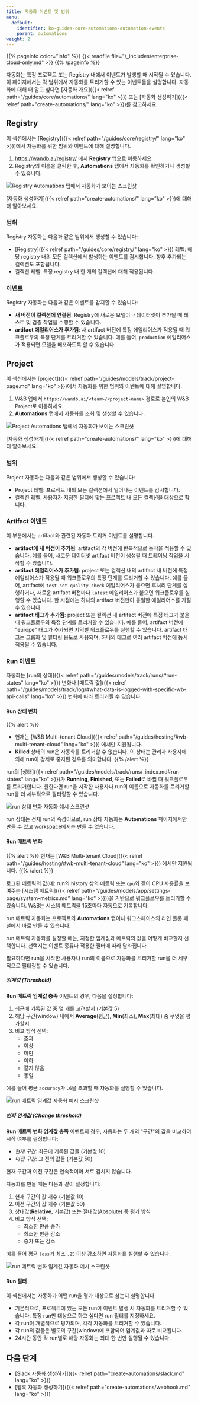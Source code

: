 ```yaml
---
title: 자동화 이벤트 및 범위
menu:
  default:
    identifier: ko-guides-core-automations-automation-events
    parent: automations
weight: 2
---
```


{{% pageinfo color="info" %}}
{{< readfile file="/_includes/enterprise-cloud-only.md" >}}
{{% /pageinfo %}}

자동화는 특정 프로젝트 또는 Registry 내에서 이벤트가 발생할 때 시작될 수 있습니다. 이 페이지에서는 각 범위에서 자동화를 트리거할 수 있는 이벤트들을 설명합니다. 자동화에 대해 더 알고 싶다면 [자동화 개요]({{< relref path="/guides/core/automations/" lang="ko" >}}) 또는 [자동화 생성하기]({{< relref path="create-automations/" lang="ko" >}})를 참고하세요.

## Registry
이 섹션에서는 [Registry]({{< relref path="/guides/core/registry/" lang="ko" >}})에서 자동화를 위한 범위와 이벤트에 대해 설명합니다.

1. https://wandb.ai/registry/ 에서 **Registry** 앱으로 이동하세요.
1. Registry의 이름을 클릭한 후, **Automations** 탭에서 자동화를 확인하거나 생성할 수 있습니다.

![Registry Automations 탭에서 자동화가 보이는 스크린샷](/images/automations/registry_automations_tab.png)

[자동화 생성하기]({{< relref path="create-automations/" lang="ko" >}})에 대해 더 알아보세요.

### 범위
Registry 자동화는 다음과 같은 범위에서 생성할 수 있습니다:
- [Registry]({{< relref path="/guides/core/registry/" lang="ko" >}}) 레벨: 해당 registry 내의 모든 컬렉션에서 발생하는 이벤트를 감시합니다. 향후 추가되는 컬렉션도 포함됩니다.
- 컬렉션 레벨: 특정 registry 내 한 개의 컬렉션에 대해 적용됩니다.

### 이벤트
Registry 자동화는 다음과 같은 이벤트를 감지할 수 있습니다:
- **새 버전이 컬렉션에 연결됨**: Registry에 새로운 모델이나 데이터셋이 추가될 때 테스트 및 검증 작업을 수행할 수 있습니다.
- **artifact 에일리어스가 추가됨**: 새 artifact 버전에 특정 에일리어스가 적용될 때 워크플로우의 특정 단계를 트리거할 수 있습니다. 예를 들어, `production` 에일리어스가 적용되면 모델을 배포하도록 할 수 있습니다.

## Project
이 섹션에서는 [project]({{< relref path="/guides/models/track/project-page.md" lang="ko" >}})에서 자동화를 위한 범위와 이벤트에 대해 설명합니다.

1. W&B 앱에서 `https://wandb.ai/<team>/<project-name>` 경로로 본인의 W&B Project로 이동하세요.
1. **Automations** 탭에서 자동화를 조회 및 생성할 수 있습니다.

![Project Automations 탭에서 자동화가 보이는 스크린샷](/images/automations/project_automations_tab.png)

[자동화 생성하기]({{< relref path="create-automations/" lang="ko" >}})에 대해 더 알아보세요.

### 범위
Project 자동화는 다음과 같은 범위에서 생성할 수 있습니다:
- Project 레벨: 프로젝트 내의 모든 컬렉션에서 일어나는 이벤트를 감시합니다.
- 컬렉션 레벨: 사용자가 지정한 필터에 맞는 프로젝트 내 모든 컬렉션을 대상으로 합니다.

### Artifact 이벤트
이 부분에서는 artifact와 관련된 자동화 트리거 이벤트를 설명합니다.

- **artifact에 새 버전이 추가됨**: artifact의 각 버전에 반복적으로 동작을 적용할 수 있습니다. 예를 들어, 새로운 데이터셋 artifact 버전이 생성될 때 트레이닝 작업을 시작할 수 있습니다.
- **artifact 에일리어스가 추가됨**: project 또는 컬렉션 내의 artifact 새 버전에 특정 에일리어스가 적용될 때 워크플로우의 특정 단계를 트리거할 수 있습니다. 예를 들어, artifact에 `test-set-quality-check` 에일리어스가 붙으면 후처리 단계를 실행하거나, 새로운 artifact 버전마다 `latest` 에일리어스가 붙으면 워크플로우를 실행할 수 있습니다. 한 시점에는 하나의 artifact 버전만이 동일한 에일리어스를 가질 수 있습니다.
- **artifact 태그가 추가됨**: project 또는 컬렉션 내 artifact 버전에 특정 태그가 붙을 때 워크플로우의 특정 단계를 트리거할 수 있습니다. 예를 들어, artifact 버전에 "europe" 태그가 추가되면 지역별 워크플로우를 실행할 수 있습니다. artifact 태그는 그룹화 및 필터링 용도로 사용되며, 하나의 태그로 여러 artifact 버전에 동시 적용될 수 있습니다.

### Run 이벤트
자동화는 [run의 상태]({{< relref path="/guides/models/track/runs/#run-states" lang="ko" >}}) 변화나 [메트릭 값]({{< relref path="/guides/models/track/log/#what-data-is-logged-with-specific-wb-api-calls" lang="ko" >}}) 변화에 따라 트리거될 수 있습니다.

#### Run 상태 변화
{{% alert %}}
- 현재는 [W&B Multi-tenant Cloud]({{< relref path="/guides/hosting/#wb-multi-tenant-cloud" lang="ko" >}}) 에서만 지원됩니다.
- **Killed** 상태의 run은 자동화를 트리거할 수 없습니다. 이 상태는 관리자 사용자에 의해 run이 강제로 중지된 경우를 의미합니다.
{{% /alert %}}

run의 [상태]({{< relref path="/guides/models/track/runs/_index.md#run-states" lang="ko" >}})가 **Running**, **Finished**, 또는 **Failed**로 바뀔 때 워크플로우를 트리거합니다. 원한다면 run을 시작한 사용자나 run의 이름으로 자동화를 트리거할 run을 더 세부적으로 필터링할 수 있습니다.

![run 상태 변화 자동화 예시 스크린샷](/images/automations/run_status_change.png)

run 상태는 전체 run의 속성이므로, run 상태 자동화는 **Automations** 페이지에서만 만들 수 있고 workspace에서는 만들 수 없습니다.

#### Run 메트릭 변화
{{% alert %}}
현재는 [W&B Multi-tenant Cloud]({{< relref path="/guides/hosting/#wb-multi-tenant-cloud" lang="ko" >}}) 에서만 지원됩니다.
{{% /alert %}}

로그된 메트릭의 값(예: run의 history 상의 메트릭 또는 `cpu`와 같이 CPU 사용률을 보여주는 [시스템 메트릭]({{< relref path="/guides/models/app/settings-page/system-metrics.md" lang="ko" >}}))을 기반으로 워크플로우를 트리거할 수 있습니다. W&B는 시스템 메트릭을 15초마다 자동으로 기록합니다.

run 메트릭 자동화는 프로젝트의 **Automations** 탭이나 워크스페이스의 라인 플롯 패널에서 바로 만들 수 있습니다.

run 메트릭 자동화를 설정할 때는, 지정한 임계값과 메트릭의 값을 어떻게 비교할지 선택합니다. 선택지는 이벤트 종류나 적용한 필터에 따라 달라집니다.

필요하다면 run을 시작한 사용자나 run의 이름으로 자동화를 트리거할 run을 더 세부적으로 필터링할 수 있습니다.

##### 임계값 (Threshold)
**Run 메트릭 임계값 충족** 이벤트의 경우, 다음을 설정합니다:
1. 최근에 기록된 값 중 몇 개를 고려할지 (기본값 5)
1. 해당 구간(window) 내에서 **Average**(평균), **Min**(최소), **Max**(최대) 중 무엇을 평가할지
1. 비교 방식 선택:
      - 초과
      - 이상
      - 미만
      - 이하
      - 같지 않음
      - 동일

예를 들어 평균 `accuracy`가 `.6`을 초과할 때 자동화를 실행할 수 있습니다.

![run 메트릭 임계값 자동화 예시 스크린샷](/images/automations/run_metrics_threshold_automation.png)

##### 변화 임계값 (Change threshold)
**Run 메트릭 변화 임계값 충족** 이벤트의 경우, 자동화는 두 개의 "구간"의 값을 비교하여 시작 여부를 결정합니다:

- _현재 구간_: 최근에 기록된 값들 (기본값 10)
- _이전 구간_: 그 전의 값들 (기본값 50)

현재 구간과 이전 구간은 연속적이며 서로 겹치지 않습니다.

자동화를 만들 때는 다음과 같이 설정합니다:
1. 현재 구간의 값 개수 (기본값 10)
1. 이전 구간의 값 개수 (기본값 50)
1. 상대값(**Relative**, 기본값) 또는 절대값(Absolute) 중 평가 방식
1. 비교 방식 선택:
      - 최소한 만큼 증가
      - 최소한 만큼 감소
      - 증가 또는 감소

예를 들어 평균 `loss`가 최소 `.25` 이상 감소하면 자동화를 실행할 수 있습니다.

![run 메트릭 변화 임계값 자동화 예시 스크린샷](/images/automations/run_metrics_change_threshold_automation.png)

#### Run 필터
이 섹션에서는 자동화가 어떤 run을 평가 대상으로 삼는지 설명합니다.

- 기본적으로, 프로젝트에 있는 모든 run이 이벤트 발생 시 자동화를 트리거할 수 있습니다. 특정 run만 대상으로 하고 싶다면 run 필터를 지정하세요.
- 각 run이 개별적으로 평가되며, 각각 자동화를 트리거할 수 있습니다.
- 각 run의 값들은 별도의 구간(window)에 포함되어 임계값과 따로 비교됩니다.
- 24시간 동안 각 run별로 해당 자동화는 최대 한 번만 실행될 수 있습니다.

## 다음 단계
- [Slack 자동화 생성하기]({{< relref path="create-automations/slack.md" lang="ko" >}})
- [웹훅 자동화 생성하기]({{< relref path="create-automations/webhook.md" lang="ko" >}})
